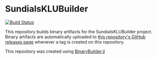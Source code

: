 # SundialsKLUBuilder

[![Build Status](https://travis-ci.org/tshort/SundialsKLUBuilder.svg?branch=master)](https://travis-ci.org/tshort/SundialsKLUBuilder)

This repository builds binary artifacts for the SundialsKLUBuilder project. Binary artifacts are automatically uploaded to
[this repository's GitHub releases page](https://github.com/tshort/SundialsKLUBuilder/releases) whenever a tag is created
on this repository.

This repository was created using [BinaryBuilder.jl](https://github.com/JuliaPackaging/BinaryBuilder.jl)
